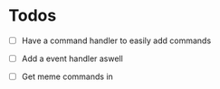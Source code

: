 # Todos

- [ ] Have a command handler to easily add commands

- [ ] Add a event handler aswell

- [ ] Get meme commands in
